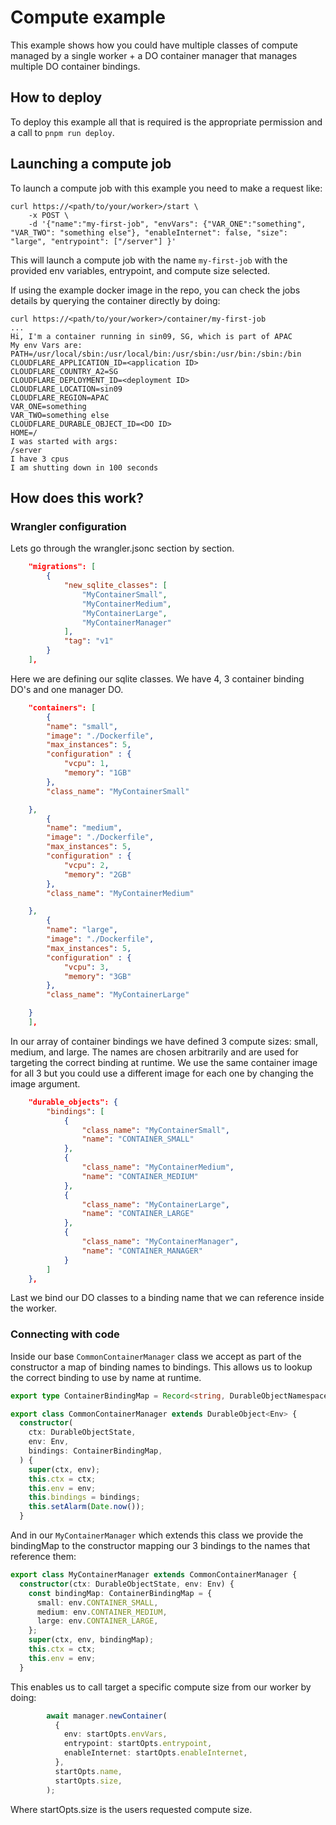 # Compute example

This example shows how you could have multiple classes of compute managed by a single worker + a DO container manager that manages multiple DO container bindings.

## How to deploy

To deploy this example all that is required is the appropriate permission and a call to `pnpm run deploy`.


## Launching a compute job

To launch a compute job with this example you need to make a request like:

```
curl https://<path/to/your/worker>/start \
    -x POST \
    -d '{"name":"my-first-job", "envVars": {"VAR_ONE":"something", "VAR_TWO": "something else"}, "enableInternet": false, "size": "large", "entrypoint": ["/server"] }'
```

This will launch a compute job with the name `my-first-job` with the provided env variables, entrypoint, and compute size selected.

If using the example docker image in the repo, you can check the jobs details by querying the container directly by doing:

```
curl https://<path/to/your/worker>/container/my-first-job
...
Hi, I'm a container running in sin09, SG, which is part of APAC
My env Vars are:
PATH=/usr/local/sbin:/usr/local/bin:/usr/sbin:/usr/bin:/sbin:/bin
CLOUDFLARE_APPLICATION_ID=<application ID>
CLOUDFLARE_COUNTRY_A2=SG
CLOUDFLARE_DEPLOYMENT_ID=<deployment ID>
CLOUDFLARE_LOCATION=sin09
CLOUDFLARE_REGION=APAC
VAR_ONE=something
VAR_TWO=something else
CLOUDFLARE_DURABLE_OBJECT_ID=<DO ID>
HOME=/
I was started with args:
/server
I have 3 cpus
I am shutting down in 100 seconds
```

## How does this work?

### Wrangler configuration

Lets go through the wrangler.jsonc section by section.

```json
	"migrations": [
		{
			"new_sqlite_classes": [
				"MyContainerSmall",
				"MyContainerMedium",
				"MyContainerLarge",
				"MyContainerManager"
			],
			"tag": "v1"
		}
	],
```

Here we are defining our sqlite classes. We have 4, 3 container binding DO's and one manager DO.


```json
	"containers": [
		{
		"name": "small",
		"image": "./Dockerfile",
		"max_instances": 5,
		"configuration" : {
			"vcpu": 1,
			"memory": "1GB"
		},
		"class_name": "MyContainerSmall"

	},
		{
		"name": "medium",
		"image": "./Dockerfile",
		"max_instances": 5,
		"configuration" : {
			"vcpu": 2,
			"memory": "2GB"
		},
		"class_name": "MyContainerMedium"

	},
		{
		"name": "large",
		"image": "./Dockerfile",
		"max_instances": 5,
		"configuration" : {
			"vcpu": 3,
			"memory": "3GB"
		},
		"class_name": "MyContainerLarge"

	}
	],

```

In our array of container bindings we have defined 3 compute sizes: small, medium, and large.
The names are chosen arbitrarily and are used for targeting the correct binding at runtime.
We use the same container image for all 3 but you could use a different image for each one by changing the image argument.

```json
	"durable_objects": {
		"bindings": [
			{
				"class_name": "MyContainerSmall",
				"name": "CONTAINER_SMALL"
			},
			{
				"class_name": "MyContainerMedium",
				"name": "CONTAINER_MEDIUM"
			},
			{
				"class_name": "MyContainerLarge",
				"name": "CONTAINER_LARGE"
			},
			{
				"class_name": "MyContainerManager",
				"name": "CONTAINER_MANAGER"
			}
		]
	},

```

Last we bind our DO classes to a binding name that we can reference inside the worker.

### Connecting with code

Inside our base `CommonContainerManager` class we accept as part of the constructor a map of binding names to bindings.
This allows us to lookup the correct binding to use by name at runtime.

```typescript
export type ContainerBindingMap = Record<string, DurableObjectNamespace>;

export class CommonContainerManager extends DurableObject<Env> {
  constructor(
    ctx: DurableObjectState,
    env: Env,
    bindings: ContainerBindingMap,
  ) {
    super(ctx, env);
    this.ctx = ctx;
    this.env = env;
    this.bindings = bindings;
    this.setAlarm(Date.now());
  }
```


And in our `MyContainerManager` which extends this class we provide the bindingMap to the constructor mapping our 3 bindings to the names that reference them:

```typescript
export class MyContainerManager extends CommonContainerManager {
  constructor(ctx: DurableObjectState, env: Env) {
    const bindingMap: ContainerBindingMap = {
      small: env.CONTAINER_SMALL,
      medium: env.CONTAINER_MEDIUM,
      large: env.CONTAINER_LARGE,
    };
    super(ctx, env, bindingMap);
    this.ctx = ctx;
    this.env = env;
  }

```


This enables us to call target a specific compute size from our worker by doing:

```typescript
        await manager.newContainer(
          {
            env: startOpts.envVars,
            entrypoint: startOpts.entrypoint,
            enableInternet: startOpts.enableInternet,
          },
          startOpts.name,
          startOpts.size,
        );
```

Where startOpts.size is the users requested compute size.


